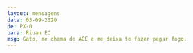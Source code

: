 ```yaml
---
layout: mensagens
data: 03-09-2020
de: PX-0
para: Riuan EC
msg: Gato, me chama de ACE e me deixa te fazer pegar fogo.
---
```

